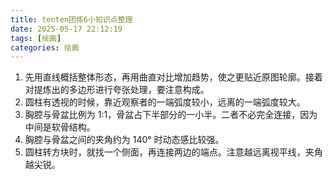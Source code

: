 ```yaml
---
title: tenten团练6小知识点整理
date: 2025-05-17 22:12:19
tags: [绘画]
categories: 绘画
---
```

1. 先用直线概括整体形态，再用曲直对比增加趋势，使之更贴近原图轮廓。接着对提炼出的多边形进行夸张处理，要注意构成。
2. 圆柱有透视的时候，靠近观察者的一端弧度较小，远离的一端弧度较大。
3. 胸腔与骨盆比例为 1:1，骨盆占下半部分的一小半。二者不必完全连接，因为中间是软骨结构。
4. 胸腔与骨盆之间的夹角约为 140° 时动态感比较强。
5. 圆柱转方块时，就找一个侧面，再连接两边的端点。注意越远离视平线，夹角越尖锐。